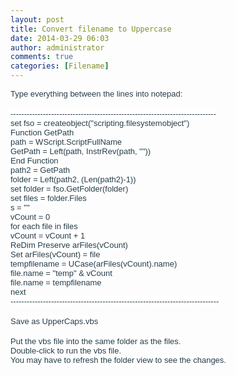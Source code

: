 ```yaml
---
layout: post
title: Convert filename to Uppercase
date: 2014-03-29 06:03
author: administrator
comments: true
categories: [Filename]
---
```

<span style="background-color: white; color: #273d49; font-family: arial; font-size: 13px;">Type everything between the lines into notepad:</span><br style="background-color: white; color: #273d49; font-family: arial; font-size: 13px;" /><br style="background-color: white; color: #273d49; font-family: arial; font-size: 13px;" /><span style="background-color: white; color: #273d49; font-family: arial; font-size: 13px;">----------------------------------------------------------------------------</span><br style="background-color: white; color: #273d49; font-family: arial; font-size: 13px;" /><span style="background-color: white; color: #273d49; font-family: arial; font-size: 13px;">set fso = createobject("scripting.filesystemobject")</span><br style="background-color: white; color: #273d49; font-family: arial; font-size: 13px;" /><span style="background-color: white; color: #273d49; font-family: arial; font-size: 13px;">Function GetPath</span><br style="background-color: white; color: #273d49; font-family: arial; font-size: 13px;" /><span style="background-color: white; color: #273d49; font-family: arial; font-size: 13px;">path = WScript.ScriptFullName</span><br style="background-color: white; color: #273d49; font-family: arial; font-size: 13px;" /><span style="background-color: white; color: #273d49; font-family: arial; font-size: 13px;">GetPath = Left(path, InstrRev(path, ""))</span><br style="background-color: white; color: #273d49; font-family: arial; font-size: 13px;" /><span style="background-color: white; color: #273d49; font-family: arial; font-size: 13px;">End Function</span><br style="background-color: white; color: #273d49; font-family: arial; font-size: 13px;" /><span style="background-color: white; color: #273d49; font-family: arial; font-size: 13px;">path2 = GetPath</span><br style="background-color: white; color: #273d49; font-family: arial; font-size: 13px;" /><span style="background-color: white; color: #273d49; font-family: arial; font-size: 13px;">folder = Left(path2, (Len(path2)-1))</span><br style="background-color: white; color: #273d49; font-family: arial; font-size: 13px;" /><span style="background-color: white; color: #273d49; font-family: arial; font-size: 13px;">set folder = fso.GetFolder(folder)</span><br style="background-color: white; color: #273d49; font-family: arial; font-size: 13px;" /><span style="background-color: white; color: #273d49; font-family: arial; font-size: 13px;">set files = folder.Files</span><br style="background-color: white; color: #273d49; font-family: arial; font-size: 13px;" /><span style="background-color: white; color: #273d49; font-family: arial; font-size: 13px;">s = ""</span><br style="background-color: white; color: #273d49; font-family: arial; font-size: 13px;" /><span style="background-color: white; color: #273d49; font-family: arial; font-size: 13px;">vCount = 0</span><br style="background-color: white; color: #273d49; font-family: arial; font-size: 13px;" /><span style="background-color: white; color: #273d49; font-family: arial; font-size: 13px;">for each file in files</span><br style="background-color: white; color: #273d49; font-family: arial; font-size: 13px;" /><span style="background-color: white; color: #273d49; font-family: arial; font-size: 13px;">vCount = vCount + 1</span><br style="background-color: white; color: #273d49; font-family: arial; font-size: 13px;" /><span style="background-color: white; color: #273d49; font-family: arial; font-size: 13px;">ReDim Preserve arFiles(vCount)</span><br style="background-color: white; color: #273d49; font-family: arial; font-size: 13px;" /><span style="background-color: white; color: #273d49; font-family: arial; font-size: 13px;">Set arFiles(vCount) = file</span><br style="background-color: white; color: #273d49; font-family: arial; font-size: 13px;" /><span style="background-color: white; color: #273d49; font-family: arial; font-size: 13px;">tempfilename = UCase(arFiles(vCount).name)</span><br style="background-color: white; color: #273d49; font-family: arial; font-size: 13px;" /><span style="background-color: white; color: #273d49; font-family: arial; font-size: 13px;">file.name = "temp" &amp; vCount</span><br style="background-color: white; color: #273d49; font-family: arial; font-size: 13px;" /><span style="background-color: white; color: #273d49; font-family: arial; font-size: 13px;">file.name = tempfilename</span><br style="background-color: white; color: #273d49; font-family: arial; font-size: 13px;" /><span style="background-color: white; color: #273d49; font-family: arial; font-size: 13px;">next</span><br style="background-color: white; color: #273d49; font-family: arial; font-size: 13px;" /><span style="background-color: white; color: #273d49; font-family: arial; font-size: 13px;">-----------------------------------------------------------------------------</span><br style="background-color: white; color: #273d49; font-family: arial; font-size: 13px;" /><br style="background-color: white; color: #273d49; font-family: arial; font-size: 13px;" /><span style="background-color: white; color: #273d49; font-family: arial; font-size: 13px;">Save as UpperCaps.vbs</span><br style="background-color: white; color: #273d49; font-family: arial; font-size: 13px;" /><br style="background-color: white; color: #273d49; font-family: arial; font-size: 13px;" /><span style="background-color: white; color: #273d49; font-family: arial; font-size: 13px;">Put the vbs file into the same folder as the files.</span><br style="background-color: white; color: #273d49; font-family: arial; font-size: 13px;" /><span style="background-color: white; color: #273d49; font-family: arial; font-size: 13px;">Double-click to run the vbs file.</span><br style="background-color: white; color: #273d49; font-family: arial; font-size: 13px;" /><span style="background-color: white; color: #273d49; font-family: arial; font-size: 13px;">You may have to refresh the folder view to see the changes.</span>
